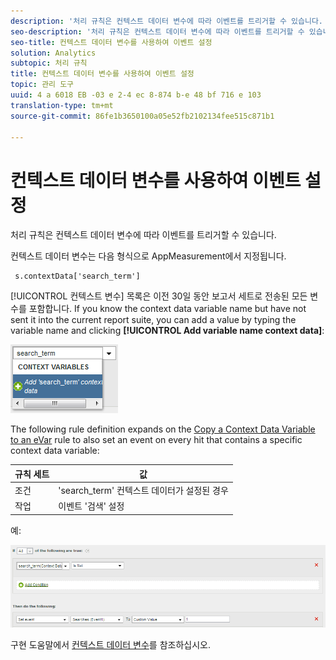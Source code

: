 ```yaml
---
description: '처리 규칙은 컨텍스트 데이터 변수에 따라 이벤트를 트리거할 수 있습니다. '
seo-description: '처리 규칙은 컨텍스트 데이터 변수에 따라 이벤트를 트리거할 수 있습니다. '
seo-title: 컨텍스트 데이터 변수를 사용하여 이벤트 설정
solution: Analytics
subtopic: 처리 규칙
title: 컨텍스트 데이터 변수를 사용하여 이벤트 설정
topic: 관리 도구
uuid: 4 a 6018 EB -03 e 2-4 ec 8-874 b-e 48 bf 716 e 103
translation-type: tm+mt
source-git-commit: 86fe1b3650100a05e52fb2102134fee515c871b1

---
```



# 컨텍스트 데이터 변수를 사용하여 이벤트 설정

처리 규칙은 컨텍스트 데이터 변수에 따라 이벤트를 트리거할 수 있습니다. 

컨텍스트 데이터 변수는 다음 형식으로 AppMeasurement에서 지정됩니다.

```
 s.contextData['search_term']
```

[!UICONTROL 컨텍스트 변수] 목록은 이전 30일 동안 보고서 세트로 전송된 모든 변수를 포함합니다. If you know the context data variable name but have not sent it into the current report suite, you can add a value by typing the variable name and clicking **[!UICONTROL Add variable name context data]**:

![](assets/add-context-variable.png)

The following rule definition expands on the [Copy a Context Data Variable to an eVar](../../../../admin/admin/c-processing-rules/processing-rules-examples/processing-rules-copy-context-data.md#concept_43AA4980A2D847D6A3BEC50BCC0780E7) rule to also set an event on every hit that contains a specific context data variable:

| 규칙 세트 | 값 |
|---|---|
| 조건 | 'search_term' 컨텍스트 데이터가 설정된 경우 |
| 작업 | 이벤트 '검색' 설정 |

예:

![](assets/processing_rule_set_event.png)

구현 도움말에서 [컨텍스트 데이터 변수](https://marketing.adobe.com/resources/help/en_US/sc/implement/index.html?f=context_data_variables)를 참조하십시오.
